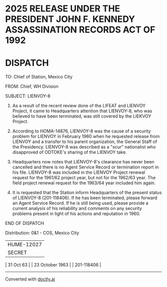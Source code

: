 # 2025 RELEASE UNDER THE PRESIDENT JOHN F. KENNEDY ASSASSINATION RECORDS ACT OF 1992

# DISPATCH

TO: Chief of Station, Mexico City

FROM: Chief, WH Division

SUBJECT: LIENVOY-8

1.  As a result of the recent review done of the LIFEAT and LIENVOY Project, it came to Headquarters attention that LIENVOY-8, who was believed to have been terminated, was still covered by the LIEKVOY Project.

2.  According to HOMA-14876, LIENVOY-8 was the cause of a security problem for LIENVOY in February 1960 when he requested release from LIENVOY and a transfer to his parent organization, the General Staff of the Presidency. LIENVOY-8 was described as a "scur" nationalist who disapproved of ODTOKE's sharing of the LIENVOY take.

3.  Headquarters now notes that LIENVOY-8's clearance has never been cancelled and there is no Agent Service Record or termination report in his file. LIENVOY-8 was included in the LIENVOY Project renewal request for the 1961/62 project year, but not for the 1962/63 year. The field project renewal request for the 1963/64 year included him again.

4.  It is requested that the Station inform Headquarters of the present status of LIENVOY-8 (201-118406). If he has been terminated, please forward an Agent Service Record. If he is still being used, please provide a current analysis of his reliability and comments on any security problems present in light of his actions and reputation in 1960.

END OF DISPATCH

Distribution:
0&1 - COS, Mexico City


|            |
| ---------- |
| HUME-12027 |
| SECRET     |

| 31 Oct 63 |
| 23 October 1963 |
| 201-118406 |


---
Converted with [doctly.ai](https://doctly.ai)